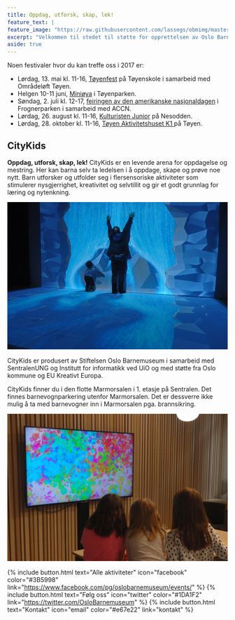 ```yaml
---
title: Oppdag, utforsk, skap, lek!
feature_text: |
feature_image: "https://raw.githubusercontent.com/lassegs/obmimg/master/IMG_3667.jpg"
excerpt: "Velkommen til stedet til støtte for opprettelsen av Oslo Barnemuseum!"
aside: true
---
```


Noen festivaler hvor du kan treffe oss i 2017 er:

* Lørdag, 13. mai kl. 11-16, [Tøyenfest](https://www.facebook.com/events/1835766443377965/) på Tøyenskole i samarbeid med Områdeløft Tøyen.
* Helgen 10-11 juni, [Miniøya](http://minioya.no/) i Tøyenparken.
* Søndag, 2. juli kl. 12-17, [feiringen av den amerikanske nasjonaldagen](http://www.accn.no/) i Frognerparken i samarbeid med ACCN.
* Lørdag, 26. august kl. 11-16, [Kulturisten Junior](http://www.kulturisten.no/kulturisten-junior/) på Nesodden.
* Lørdag, 28. oktober kl. 11-16, [Tøyen Aktivitetshuset K1 ](http://www.kulturisten.no/kulturisten-junior/) på Tøyen.



## CityKids
**Oppdag, utforsk, skap, lek!** CityKids er en levende arena for oppdagelse og mestring. Her kan barna selv ta ledelsen i å oppdage, skape og prøve noe nytt. Barn utforsker og utfolder seg i flersensoriske aktiviteter som stimulerer nysgjerrighet, kreativitet og selvtillit og gir et godt grunnlag for læring og nytenkning.

![Virtual reality fossefall](https://raw.githubusercontent.com/lassegs/obmimg/master/waterfall.jpg)


CityKids er produsert av Stiftelsen Oslo Barnemuseum i samarbeid med SentralenUNG og Institutt for informatikk ved UiO og med støtte fra Oslo kommune og EU Kreativt Europa.

CityKids finner du i den flotte Marmorsalen i 1. etasje på Sentralen. Det finnes barnevognparkering utenfor Marmorsalen. Det er dessverre ikke mulig å ta med barnevogner inn i Marmorsalen pga. brannsikring.

![Videoinstallasjon](https://raw.githubusercontent.com/lassegs/obmimg/master/P4080058.jpg)

{% include button.html text="Alle aktiviteter" icon="facebook" color="#3B5998" link="https://www.facebook.com/pg/oslobarnemuseum/events/" %} {% include button.html text="Følg oss" icon="twitter" color="#1DA1F2" link="https://twitter.com/OsloBarnemuseum" %} {% include button.html text="Kontakt" icon="email" color="#e67e22" link="kontakt" %}
